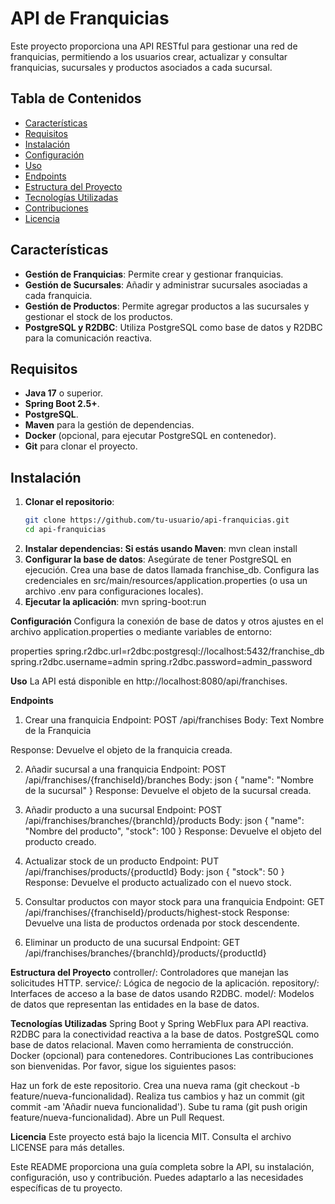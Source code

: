 # API de Franquicias

Este proyecto proporciona una API RESTful para gestionar una red de franquicias, permitiendo a los usuarios crear, actualizar y consultar franquicias, sucursales y productos asociados a cada sucursal.

## Tabla de Contenidos
- [Características](#características)
- [Requisitos](#requisitos)
- [Instalación](#instalación)
- [Configuración](#configuración)
- [Uso](#uso)
- [Endpoints](#endpoints)
- [Estructura del Proyecto](#estructura-del-proyecto)
- [Tecnologías Utilizadas](#tecnologías-utilizadas)
- [Contribuciones](#contribuciones)
- [Licencia](#licencia)

## Características
- **Gestión de Franquicias**: Permite crear y gestionar franquicias.
- **Gestión de Sucursales**: Añadir y administrar sucursales asociadas a cada franquicia.
- **Gestión de Productos**: Permite agregar productos a las sucursales y gestionar el stock de los productos.
- **PostgreSQL y R2DBC**: Utiliza PostgreSQL como base de datos y R2DBC para la comunicación reactiva.

## Requisitos
- **Java 17** o superior.
- **Spring Boot 2.5+**.
- **PostgreSQL**.
- **Maven** para la gestión de dependencias.
- **Docker** (opcional, para ejecutar PostgreSQL en contenedor).
- **Git** para clonar el proyecto.

## Instalación

1. **Clonar el repositorio**:
   ```bash
   git clone https://github.com/tu-usuario/api-franquicias.git
   cd api-franquicias
2. **Instalar dependencias: Si estás usando Maven**:
   mvn clean install
3. **Configurar la base de datos**:
   Asegúrate de tener PostgreSQL en ejecución.
Crea una base de datos llamada franchise_db.
Configura las credenciales en src/main/resources/application.properties (o usa un archivo .env para configuraciones locales).
4. **Ejecutar la aplicación**:
  mvn spring-boot:run

**Configuración**
Configura la conexión de base de datos y otros ajustes en el archivo application.properties o mediante variables de entorno:

properties
spring.r2dbc.url=r2dbc:postgresql://localhost:5432/franchise_db
spring.r2dbc.username=admin
spring.r2dbc.password=admin_password

**Uso**
La API está disponible en http://localhost:8080/api/franchises.

**Endpoints**
1. Crear una franquicia
Endpoint: POST /api/franchises
Body:
Text
Nombre de la Franquicia

Response: Devuelve el objeto de la franquicia creada.

2. Añadir sucursal a una franquicia
Endpoint: POST /api/franchises/{franchiseId}/branches
Body:
json
{
  "name": "Nombre de la sucursal"
}
Response: Devuelve el objeto de la sucursal creada.

4. Añadir producto a una sucursal
Endpoint: POST /api/franchises/branches/{branchId}/products
Body:
json
{
  "name": "Nombre del producto",
  "stock": 100
}
Response: Devuelve el objeto del producto creado.

6. Actualizar stock de un producto
Endpoint: PUT /api/franchises/products/{productId}
Body:
json
{
  "stock": 50
}
Response: Devuelve el producto actualizado con el nuevo stock.

8. Consultar productos con mayor stock para una franquicia
Endpoint: GET /api/franchises/{franchiseId}/products/highest-stock
Response: Devuelve una lista de productos ordenada por stock descendente.

9. Eliminar un producto de una sucursal
Endpoint: GET /api/franchises/branches/{branchId}/products/{productId}

**Estructura del Proyecto**
controller/: Controladores que manejan las solicitudes HTTP.
service/: Lógica de negocio de la aplicación.
repository/: Interfaces de acceso a la base de datos usando R2DBC.
model/: Modelos de datos que representan las entidades en la base de datos.

**Tecnologías Utilizadas**
Spring Boot y Spring WebFlux para API reactiva.
R2DBC para la conectividad reactiva a la base de datos.
PostgreSQL como base de datos relacional.
Maven como herramienta de construcción.
Docker (opcional) para contenedores.
Contribuciones
Las contribuciones son bienvenidas. Por favor, sigue los siguientes pasos:

Haz un fork de este repositorio.
Crea una nueva rama (git checkout -b feature/nueva-funcionalidad).
Realiza tus cambios y haz un commit (git commit -am 'Añadir nueva funcionalidad').
Sube tu rama (git push origin feature/nueva-funcionalidad).
Abre un Pull Request.

**Licencia**
Este proyecto está bajo la licencia MIT. Consulta el archivo LICENSE para más detalles.

Este README proporciona una guía completa sobre la API, su instalación, configuración, uso y contribución. Puedes adaptarlo a las necesidades específicas de tu proyecto.

